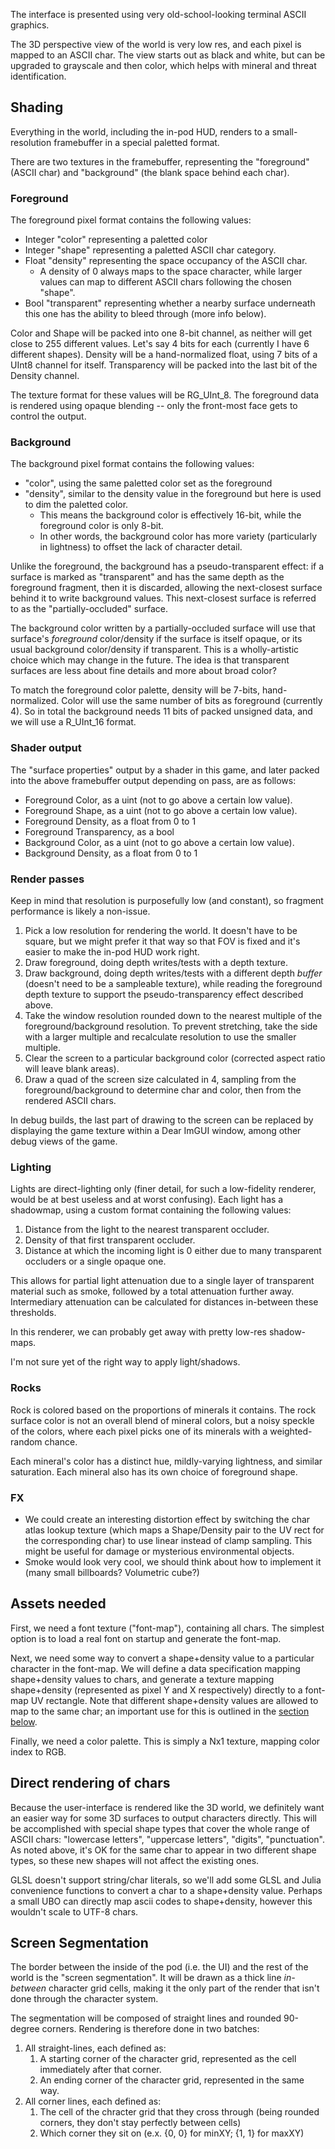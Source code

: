 The interface is presented using very old-school-looking terminal ASCII graphics.

The 3D perspective view of the world is very low res, and each pixel is mapped to an ASCII char. The view starts out as black and white, but can be upgraded to grayscale and then color, which helps with mineral and threat identification.

## Shading

Everything in the world, including the in-pod HUD, renders to a small-resolution framebuffer in a special paletted format.

There are two textures in the framebuffer, representing the "foreground" (ASCII char) and "background" (the blank space behind each char).

### Foreground

The foreground pixel format contains the following values:

* Integer "color" representing a paletted color
* Integer "shape" representing a paletted ASCII char category.
* Float "density" representing the space occupancy of the ASCII char.
  * A density of 0 always maps to the space character, while larger values can map to different ASCII chars following the chosen "shape".
* Bool "transparent" representing whether a nearby surface underneath this one has the ability to bleed through (more info below).

Color and Shape will be packed into one 8-bit channel, as neither will get close to 255 different values.
Let's say 4 bits for each (currently I have 6 different shapes).
Density will be a hand-normalized float, using 7 bits of a UInt8 channel for itself.
Transparency will be packed into the last bit of the Density channel.

The texture format for these values will be RG_UInt_8.
The foreground data is rendered using opaque blending -- only the front-most face gets to control the output.

### Background

The background pixel format contains the following values:

* "color", using the same paletted color set as the foreground
* "density", similar to the density value in the foreground but here is used to dim the paletted color.
  * This means the background color is effectively 16-bit, while the foreground color is only 8-bit.
  * In other words, the background color has more variety (particularly in lightness) to offset the lack of character detail.

Unlike the foreground, the background has a pseudo-transparent effect: if a surface is marked as "transparent" and has the same depth as the foreground fragment, then it is discarded, allowing the next-closest surface behind it to write background values. This next-closest surface is referred to as the "partially-occluded" surface.

The background color written by a partially-occluded surface will use that surface's *foreground* color/density if the surface is itself opaque, or its usual background color/density if transparent.
This is a wholly-artistic choice which may change in the future.
The idea is that transparent surfaces are less about fine details and more about broad color?

To match the foreground color palette, density will be 7-bits, hand-normalized.
Color will use the same number of bits as foreground (currently 4).
So in total the background needs 11 bits of packed unsigned data, and we will use a R_UInt_16 format.

### Shader output

The "surface properties" output by a shader in this game, and later packed into the above framebuffer output depending on pass, are as follows:

* Foreground Color, as a uint (not to go above a certain low value).
* Foreground Shape, as a uint (not to go above a certain low value).
* Foreground Density, as a float from 0 to 1
* Foreground Transparency, as a bool
* Background Color, as a uint (not to go above a certain low value).
* Background Density, as a float from 0 to 1

### Render passes

Keep in mind that resolution is purposefully low (and constant), so fragment performance is likely a non-issue.

1. Pick a low resolution for rendering the world. It doesn't have to be square, but we might prefer it that way so that FOV is fixed and it's easier to make the in-pod HUD work right.
2. Draw foreground, doing depth writes/tests with a depth texture.
3. Draw background, doing depth writes/tests with a different depth *buffer* (doesn't need to be a sampleable texture), while reading the foreground depth texture to support the pseudo-transparency effect described above.
4. Take the window resolution rounded down to the nearest multiple of the foreground/background resolution. To prevent stretching, take the side with a larger multiple and recalculate resolution to use the smaller multiple.
5. Clear the screen to a particular background color (corrected aspect ratio will leave blank areas).
6. Draw a quad of the screen size calculated in 4, sampling from the foreground/background to determine char and color, then from the rendered ASCII chars.

In debug builds, the last part of drawing to the screen can be replaced
    by displaying the game texture within a Dear ImGUI window,
    among other debug views of the game.

### Lighting

Lights are direct-lighting only (finer detail, for such a low-fidelity renderer, would be at best useless and at worst confusing). Each light has a shadowmap, using a custom format containing the following values:

1. Distance from the light to the nearest transparent occluder.
2. Density of that first transparent occluder.
3. Distance at which the incoming light is 0 either due to many transparent occluders or a single opaque one.

This allows for partial light attenuation due to a single layer of transparent material such as smoke, followed by a total attenuation further away.
Intermediary attenuation can be calculated for distances in-between these thresholds.

In this renderer, we can probably get away with pretty low-res shadow-maps.

I'm not sure yet of the right way to apply light/shadows.

### Rocks

Rock is colored based on the proportions of minerals it contains.
The rock surface color is not an overall blend of mineral colors, but a noisy speckle of the colors,
    where each pixel picks one of its minerals with a weighted-random chance.

Each mineral's color has a distinct hue, mildly-varying lightness, and similar saturation.
Each mineral also has its own choice of foreground shape.

### FX

* We could create an interesting distortion effect by switching the char atlas lookup texture (which maps a Shape/Density pair to the UV rect for the corresponding char) to use linear instead of clamp sampling. This might be useful for damage or mysterious environmental objects.
* Smoke would look very cool, we should think about how to implement it (many small billboards? Volumetric cube?)

## Assets needed

First, we need a font texture ("font-map"), containing all chars.
The simplest option is to load a real font on startup and generate the font-map.

Next, we need some way to convert a shape+density value to a particular character in the font-map.
We will define a data specification mapping shape+density values to chars,
    and generate a texture mapping shape+density (represented as pixel Y and X respectively)
    directly to a font-map UV rectangle.
Note that different shape+density values are allowed to map to the same char;
    an important use for this is outlined in the [section below](#direct-rendering-of-chars).

Finally, we need a color palette.
This is simply a Nx1 texture, mapping color index to RGB.

## Direct rendering of chars

Because the user-interface is rendered like the 3D world,
    we definitely want an easier way for some 3D surfaces to output characters directly.
This will be accomplished with special shape types that cover the whole range of ASCII chars:
    "lowercase letters", "uppercase letters", "digits", "punctuation".
As noted above, it's OK for the same char to appear in two different shape types,
    so these new shapes will not affect the existing ones.

GLSL doesn't support string/char literals, so we'll add some GLSL and Julia convenience functions
    to convert a char to a shape+density value.
Perhaps a small UBO can directly map ascii codes to shape+density,
    however this wouldn't scale to UTF-8 chars.

## Screen Segmentation

The border between the inside of the pod (i.e. the UI) and the rest of the world is the "screen segmentation".
It will be drawn as a thick line *in-between* character grid cells,
    making it the only part of the render that isn't done through the character system.

The segmentation will be composed of straight lines and rounded 90-degree corners.
Rendering is therefore done in two batches:
1. All straight-lines, each defined as:
   1. A starting corner of the character grid, represented as the cell immediately after that corner.
   2. An ending corner of the character grid, represented in the same way.
2. All corner lines, each defined as:
   1.  The cell of the chracter grid that they cross through (being rounded corners, they don't stay perfectly between cells)
   2.  Which corner they sit on (e.x. {0, 0} for minXY; {1, 1} for maxXY)
